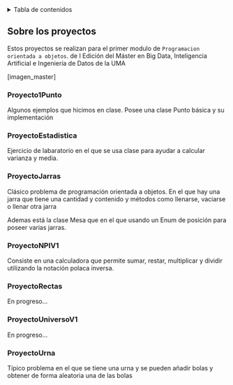 <details>
  <summary>Tabla de contenidos</summary>
  <ol>
    <li>
      <a href="#sobre-los-proyectos">Sobre los proyectos</a>
      <ul>
        <li><a href="#proyecto1punto">Proyecto1Punto</a></li>
        <li><a href="#proyectoestadistica">ProyectoEstadistica</a></li>
        <li><a href="#proyectojarras">ProyectoJarras</a></li>
        <li><a href="#proyectonpiv1">ProyectoNPIV1</a></li>
        <li><a href="#proyectorectas">ProyectoRectas</a></li>
        <li><a href="#proyectouniversov1">ProyectoUniversoV1</a></li>
        <li><a href="#proyectourna">ProyectoUrna</a></li>
      </ul>
    </li>
  </ol>
</details>

<h2 id="sobre-los-proyectos">Sobre los proyectos</h2>
<p>Estos proyectos se realizan para el primer modulo de <code>Programacion orientada a objetos</code>. de I Edición del Máster en Big Data, Inteligencia Artificial e Ingeniería de Datos de la UMA </p>
[imagen_master]

<h3 id="proyecto1punto">Proyecto1Punto</h3>
<p>Algunos ejemplos que hicimos en clase. Posee una clase Punto básica y su implementación</p>

<h3 id="proyectoestadistica">ProyectoEstadistica</h3>
<p>Ejercicio de labaratorio en el que se usa clase para ayudar a calcular varianza y media.</p>

<h3 id="proyectojarras">ProyectoJarras</h3>
<p>Clásico problema de programación orientada a objetos. En el que hay una jarra que tiene una cantidad y contenido y métodos como llenarse, vaciarse o llenar otra jarra </p>
<p>Ademas está la clase Mesa que en el que usando un Enum de posición para poseer varias jarras.</p>

<h3 id="proyectonpiv1">ProyectoNPIV1</h3>
<p>Consiste en una calculadora que permite sumar, restar, multiplicar y dividir utilizando la notación polaca inversa. </p>

<h3 id="proyectorectas">ProyectoRectas</h3>
<p>En progreso...</p>

<h3 id="proyectouniversov1">ProyectoUniversoV1</h3>
<p>En progreso...</p>

<h3 id="proyectourna">ProyectoUrna</h3>
<p>Típico problema en el que se tiene una urna y se pueden añadir bolas y obtener de forma aleatoria una de las bolas</p>


[imagen_master]:https://encrypted-tbn0.gstatic.com/images?q=tbn:ANd9GcSBuLkVwWjNZrSde0iOSGHKUMRodr6hruV9pA&s



